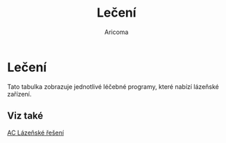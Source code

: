 ﻿---
    title: "Lečení"
    author: Aricoma
    ms.date: 04/30/2018
    ms.topic: article
    ms.prod: dynamics-nav-2017
    ms.contentlocale: cs-cz
    ms.lasthandoff: 04/30/2018
---

# Lečení

Tato tabulka zobrazuje jednotlivé léčebné programy, které nabízí lázeňské zařízení. 


## <a name="see-also"></a>Viz také
[AC Lázeňské řešení](spa-solution.md)